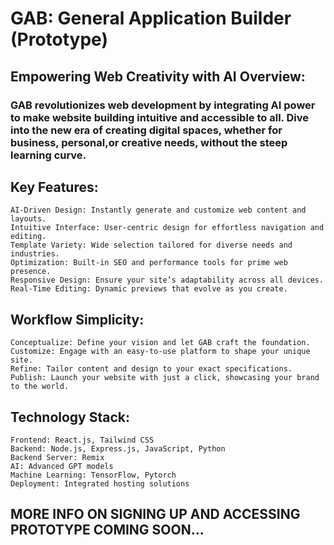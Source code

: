 # GAB: General Application Builder (Prototype)

## Empowering Web Creativity with AI Overview:

### GAB revolutionizes web development by integrating AI power to make website building intuitive and accessible to all. Dive into the new era of creating digital spaces, whether for business, personal,or creative needs, without the steep learning curve.
## Key Features:

    AI-Driven Design: Instantly generate and customize web content and layouts.
    Intuitive Interface: User-centric design for effortless navigation and editing.
    Template Variety: Wide selection tailored for diverse needs and industries.
    Optimization: Built-in SEO and performance tools for prime web presence.
    Responsive Design: Ensure your site’s adaptability across all devices.
    Real-Time Editing: Dynamic previews that evolve as you create.

## Workflow Simplicity:

    Conceptualize: Define your vision and let GAB craft the foundation.
    Customize: Engage with an easy-to-use platform to shape your unique site.
    Refine: Tailor content and design to your exact specifications.
    Publish: Launch your website with just a click, showcasing your brand to the world.

## Technology Stack:

    Frontend: React.js, Tailwind CSS
    Backend: Node.js, Express.js, JavaScript, Python
    Backend Server: Remix
    AI: Advanced GPT models
    Machine Learning: TensorFlow, Pytorch
    Deployment: Integrated hosting solutions
## MORE INFO ON SIGNING UP AND ACCESSING PROTOTYPE COMING SOON...
